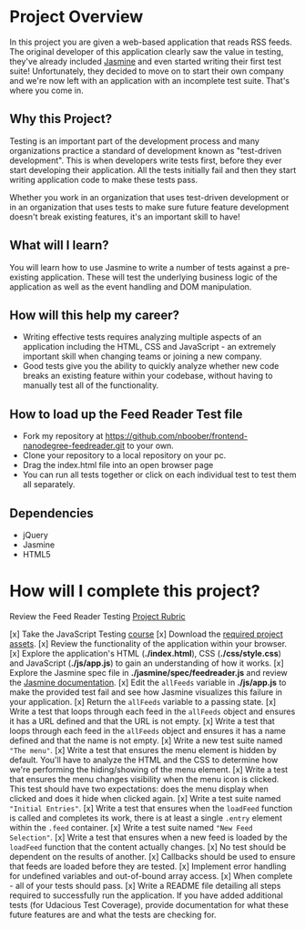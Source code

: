 # Project Overview

In this project you are given a web-based application that reads RSS feeds. The original developer of this application clearly saw the value in testing, they've already included [Jasmine](http://jasmine.github.io/) and even started writing their first test suite! Unfortunately, they decided to move on to start their own company and we're now left with an application with an incomplete test suite. That's where you come in.


## Why this Project?

Testing is an important part of the development process and many organizations practice a standard of development known as "test-driven development". This is when developers write tests first, before they ever start developing their application. All the tests initially fail and then they start writing application code to make these tests pass.

Whether you work in an organization that uses test-driven development or in an organization that uses tests to make sure future feature development doesn't break existing features, it's an important skill to have!


## What will I learn?

You will learn how to use Jasmine to write a number of tests against a pre-existing application. These will test the underlying business logic of the application as well as the event handling and DOM manipulation.


## How will this help my career?

* Writing effective tests requires analyzing multiple aspects of an application including the HTML, CSS and JavaScript - an extremely important skill when changing teams or joining a new company.
* Good tests give you the ability to quickly analyze whether new code breaks an existing feature within your codebase, without having to manually test all of the functionality.

## How to load up the Feed Reader Test file

- Fork my repository at https://github.com/nboober/frontend-nanodegree-feedreader.git to your own.
- Clone your repository to a local repository on your pc.
- Drag the index.html file into an open browser page
- You can run all tests together or click on each individual test to test them all separately.

## Dependencies

- jQuery
- Jasmine
- HTML5

# How will I complete this project?

Review the Feed Reader Testing [Project Rubric](https://review.udacity.com/#!/projects/3442558598/rubric)

[x] Take the JavaScript Testing [course](https://www.udacity.com/course/ud549)
[x] Download the [required project assets](http://github.com/udacity/frontend-nanodegree-feedreader).
[x] Review the functionality of the application within your browser.
[x] Explore the application's HTML (**./index.html**), CSS (**./css/style.css**) and JavaScript (**./js/app.js**) to gain an understanding of how it works.
[x] Explore the Jasmine spec file in **./jasmine/spec/feedreader.js** and review the [Jasmine documentation](http://jasmine.github.io).
[x] Edit the `allFeeds` variable in **./js/app.js** to make the provided test fail and see how Jasmine visualizes this failure in your application.
[x] Return the `allFeeds` variable to a passing state.
[x] Write a test that loops through each feed in the `allFeeds` object and ensures it has a URL defined and that the URL is not empty.
[x] Write a test that loops through each feed in the `allFeeds` object and ensures it has a name defined and that the name is not empty.
[x]  Write a new test suite named `"The menu"`.
[x]  Write a test that ensures the menu element is hidden by default. You'll have to analyze the HTML and the CSS to determine how we're performing the hiding/showing of the menu element.
[x]  Write a test that ensures the menu changes visibility when the menu icon is clicked. This test should have two expectations: does the menu display when clicked and does it hide when clicked again.
[x]  Write a test suite named `"Initial Entries"`.
[x]  Write a test that ensures when the `loadFeed` function is called and completes its work, there is at least a single `.entry` element within the `.feed` container.
[x]  Write a test suite named `"New Feed Selection"`.
[x]  Write a test that ensures when a new feed is loaded by the `loadFeed` function that the content actually changes.
[x]  No test should be dependent on the results of another.
[x]  Callbacks should be used to ensure that feeds are loaded before they are tested.
[x]  Implement error handling for undefined variables and out-of-bound array access.
[x]  When complete - all of your tests should pass.
[x]  Write a README file detailing all steps required to successfully run the application. If you have added additional tests (for Udacious Test Coverage),  provide documentation for what these future features are and what the tests are checking for.

